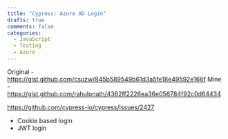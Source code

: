 ```yaml
---
title: "Cypress: Azure AD Login"
drafts: true
comments: false
categories:
  - JavaScript
  - Testing
  - Azure
---
```


Original - https://gist.github.com/csuzw/845b589549b61d3a5fe18e49592e166f
Mine - https://gist.github.com/rahulpnath/4362ff2226ea36e056784f92c0d64434

https://github.com/cypress-io/cypress/issues/2427

- Cookie based login
- JWT login
